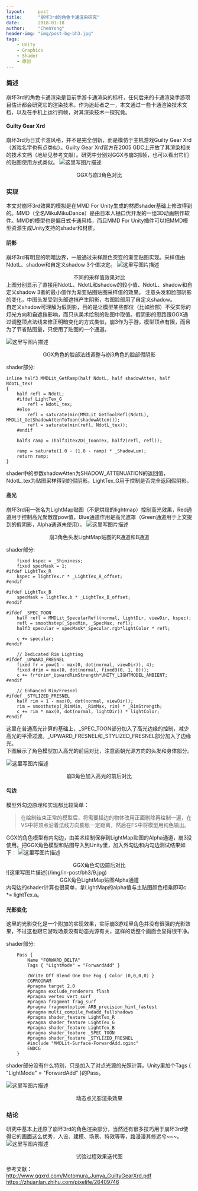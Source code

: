 ```yaml
---
layout:     post
title:      "崩坏3rd的角色卡通渲染研究"
date:       2018-01-18
author:     "ChenYong"
header-img: "img/post-bg-bh3.jpg"
tags:
    - Unity
    - Graphics
    - Shader
    - 原创
---
```


### 简述
崩坏3rd的角色卡通渲染是目前手游卡通渲染的标杆，任何后来的卡通渲染手游项目估计都会研究它的渲染技术。作为追赶者之一，本文通过一些卡通渲染技术文档，以及在手机上运行抓帧，对其渲染技术一探究竟。


#### Guilty Gear Xrd
崩坏3rd为日式卡渲风格，并不是完全创新，而是模仿于主机游戏Guilty Gear Xrd（游戏名字也有点类似）。Guilty Gear Xrd官方在2005 GDC上开放了其渲染相关的技术文档（地址见参考文献）。研究中分别对GGX与崩3抓帧，也可以看出它们的贴图使用方式类似。
![这里写图片描述](/img/in-post/bh3/3.jpg)
<center>GGX与崩3角色对比</center>

### 实现
本文对崩坏3rd效果的模拟是在MMD For Unity生成的材质shader基础上修改得到的。MMD（全名MikuMikuDance）是由日本人樋口优开发的一组3D动画制作软件。MMD的模型也是偏日式卡通风格，而且MMD For Unity插件可以把MMD模型资源生成Unity支持的shader和材质。

#### 阴影
崩坏3rd有明显的明暗边界，一般通过采样颜色突变的渐变贴图实现。采样值由NdotL、shadow和自定义shadow 3个值决定。
![这里写图片描述](/img/in-post/bh3/4.jpg)
<center>不同的采样值效果对比</center>
上图分别显示了直接用NdotL、NdotL和shadow的较小值、NdotL、shadow和自定义shadow 3者的最小值作为渐变贴图贴图采样值的效果。
注意头发和脸部阴影的变化，中图头发受到头部遮挡产生阴影，右图脸部用了自定义shadow。<br />
自定义shadow可理解为假阴影，目的是让模型某些部位（比如脸部）不受实际的灯光方向和自遮挡影响，而只从美术绘制的贴图中取值。假阴影的思路跟GGX通过调整顶点法线来修正明暗变化的方式类似，崩3作为手游，模型顶点有限，而且为了节省贴图量，只使用了贴图的一个通道。

![这里写图片描述](/img/in-post/bh3/5.jpg)
<center>GGX角色的脸部法线调整与崩3角色的脸部假阴影</center>

shader部分:
```
inline half3 MMDLit_GetRamp(half NdotL, half shadowAtten, half NdotL_tex)
{
	half refl = NdotL;
	#ifdef LightTex_G
		refl = NdotL_tex;
	#else
		refl = saturate(min(MMDLit_GetToolRefl(NdotL), MMDLit_GetShadowAttenToToon(shadowAtten)));	
		refl = saturate(min(refl, NdotL_tex));
	#endif
	
	half3 ramp = (half3)tex2D(_ToonTex, half2(refl, refl));

	ramp = saturate(1.0 - (1.0 - ramp) * _ShadowLum);
	return ramp;
}
```
shader中的参数shadowAtten为SHADOW_ATTENUATION的返回值，NdotL_tex为贴图采样得到的假阴影。LightTex_G用于控制是否完全返回假阴影。

#### 高光
崩坏3rd用一张名为LightMap贴图（不是烘焙的lightmap）控制高光效果，Red通道用于控制高光聚散度pow值，Blue通道作用是高光遮罩（Green通道用于上文提到的假阴影，Alpha通道未使用）。
![这里写图片描述](/img/in-post/bh3/7.jpg)
<center>崩3角色头发LightMap贴图的R通道和B通道</center>

shader部分:
```
	fixed kspec = _Shininess;
	fixed specMask = 1;
#ifdef LightTex_R
	kspec = lightTex.r * _LightTex_R_offset;
#endif	

#ifdef LightTex_B
	specMask = lightTex.b * _LightTex_B_offset;
#endif		

#ifdef _SPEC_TOON
	half refl = MMDLit_SpecularRefl(normal, lightDir, viewDir, kspec);
	refl = smoothstep(_SpecMin, _SpecMax, refl);
	half3 specular = specMask*_Specular.rgb*lightColor * refl;

	c += specular;	
#endif

	// Dedicated Rim Lighting
#ifdef _UPWARD_FRESNEL
	fixed fr = pow(1 - max(0, dot(normal, viewDir)), 4);
	fixed drim = max(0, dot(normal, fixed3(0, 1, 0)));
	c += fr*drim*_UpwardRimStrength*UNITY_LIGHTMODEL_AMBIENT;
#endif 

	// Enhanced Rim/Fresnel
#ifdef _STYLIZED_FRESNEL
	half rim = 1 - max(0, dot(normal, viewDir));
	rim = smoothstep(_RimMin, _RimMax, rim) * _RimStrength;
	c += rim * max(0, dot(normal, lightDir)) * lightColor;
#endif
```
这里在普通高光计算的基础上，_SPEC_TOON部分加入了高光边缘的控制，减少高光的平滑过渡。_UPWARD_FRESNEL和_STYLIZED_FRESNEL部分加入了边缘光。<br />
下图展示了角色模型加入高光的前后对比，注意面朝光源方向的头发和身体部分。

![这里写图片描述](/img/in-post/bh3/6.jpg)
<center>崩3角色加入高光的前后对比</center>

#### 勾边
模型外勾边原理和实现都比较简单：
>在绘制结束正常的模型后，将需要描边的物体改用正面剔除再绘制一遍，在VS中将顶点沿着法线方向膨胀一定距离，然后在FS中将模型用纯色输出。

GGX的角色模型有内勾边，由美术绘制保存到LightMap贴图的Alpha通道，崩3没使用。把GGX角色模型和贴图导入到Unity里，加入外勾边和内勾边测试结果如下：
![这里写图片描述](/img/in-post/bh3/8.jpg)
<center>GGX角色勾边前后对比</center>
![这里写图片描述](/img/in-post/bh3/9.jpg)
<center>GGX角色LightMap贴图Alpha通道</center>
内勾边的shader计算也很简单，拿LightMap的alpha值与主贴图颜色相乘即可c *= lightTex.a。

#### 光影变化
这里的光影变化是一个附加的实现效果，实际崩3游戏里角色并没有很强的光影效果，不过这也跟它游戏场景没有动态光源有关，这样的话整个画面会显得很干净。

shader部分:
```
	Pass {
		Name "FORWARD_DELTA"
		Tags { "LightMode" = "ForwardAdd" }

		ZWrite Off Blend One One Fog { Color (0,0,0,0) }
		CGPROGRAM
		#pragma target 2.0
		#pragma exclude_renderers flash
		#pragma vertex vert_surf
		#pragma fragment frag_surf
		#pragma fragmentoption ARB_precision_hint_fastest
		#pragma multi_compile_fwdadd_fullshadows
		#pragma shader_feature LightTex_R
		#pragma shader_feature LightTex_G
		#pragma shader_feature LightTex_B
		#pragma shader_feature _SPEC_TOON
		#pragma shader_feature _STYLIZED_FRESNEL
		#include "MMDLit-Surface-ForwardAdd.cginc"
		ENDCG
	}
```
shader部分没有什么特别，只是加入了对点光源的光照计算。Unity里加个Tags { "LightMode" = "ForwardAdd" }的Pass。

![这里写图片描述](/img/in-post/bh3/1.gif)
<center>动态点光影渲染效果</center>

### 结论
研究中基本上还原了崩坏3rd的角色渲染部分，当然还有很多技巧用于崩坏3rd使得它的画面这么优秀，人设、建模、场景、特效等等，路漫漫其修远兮~~~。
![这里写图片描述](/img/in-post/bh3/10.jpg)
<center>试验过程效果迭代图</center>

参考文献：<br />
http://www.ggxrd.com/Motomura_Junya_GuiltyGearXrd.pdf <br />
https://zhuanlan.zhihu.com/pixelife/26409746 <br />
